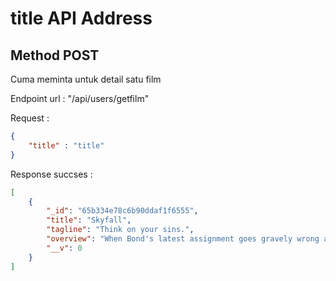 # title API Address

## Method POST 

Cuma meminta untuk detail satu film

Endpoint url : "/api/users/getfilm"

Request : 

``` json
{
    "title" : "title"
}
```

Response succses : 

```json
[
	{
		"_id": "65b334e78c6b90ddaf1f6555",
		"title": "Skyfall",
		"tagline": "Think on your sins.",
		"overview": "When Bond's latest assignment goes gravely wrong and agents around the world are exposed, MI6 is attacked forcing M to relocate the agency. These events cause her authority and position to be challenged by Gareth Mallory, the new Chairman of the Intelligence and Security Committee. With MI6 now compromised from both inside and out, M is left with one ally she can trust: Bond. 007 takes to the shadows - aided only by field agent, Eve - following a trail to the mysterious Silva, whose lethal and hidden motives have yet to reveal themselves.",
		"__v": 0
	}
]
```